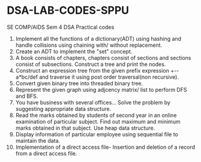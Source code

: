 # DSA-LAB-CODES-SPPU
SE COMP/AIDS Sem 4 DSA Practical codes

1. Implement all the functions of a dictionary(ADT) using hashing and handle collisions using chaining with/ without replacement.
2. Create an ADT to implement the "set" concept.
3. A book consists of chapters, chapters consist of sections and sections consist of subsections. Construct a tree and print the nodes.
4. Construct an expression tree from the given prefix expression +--a*bc/def and traverse it using post order traversal(non recursive).
5. Convert given binary tree into threaded binary tree.
6. Represent the given graph using adjcency matrix/ list to perform DFS and BFS.
7. You have business with several offices... Solve the problem by suggesting appropriate data structure.
8. Read the marks obtained by students of second year in an online examination of particular subject. Find out maximum and minimum marks 
   obtained in that subject. Use heap data structure.
9. Display information of particular employee using sequential file to maintain the data.
10. Implementation of a direct access file- Insertion and deletion of a record from a direct access file.
